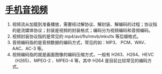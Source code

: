 # [手机音视频](https://juejin.im/post/5e12fe306fb9a0481467d399)

1. 视频流从加载到准备播放，需要经过解协议、解封装、解编码的过程；协议指的是流媒体协议；封装是视频的封装格式；编码分为视频编码和音频编码。
2. 视频封装协议指的是常见的 mp4/avi/flv/rmvb/mkv/ts 等后缀格式。
3. 音频编码指的是音频数据的编码方式，常见的如：MP3、 PCM、WAV、AAC、AC-3 等。
4. 视频编码指的就是画面图像的编码压缩方式，一般有 H263、H264、HEVC（H265）、MPEG-2 、MPEG-4 等，其中 H264 是目前比较常见的编码方式。
